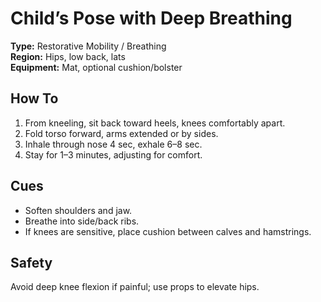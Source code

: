 # Child’s Pose with Deep Breathing

**Type:** Restorative Mobility / Breathing  
**Region:** Hips, low back, lats  
**Equipment:** Mat, optional cushion/bolster

## How To
1. From kneeling, sit back toward heels, knees comfortably apart.  
2. Fold torso forward, arms extended or by sides.  
3. Inhale through nose 4 sec, exhale 6–8 sec.  
4. Stay for 1–3 minutes, adjusting for comfort.

## Cues
- Soften shoulders and jaw.  
- Breathe into side/back ribs.  
- If knees are sensitive, place cushion between calves and hamstrings.

## Safety
Avoid deep knee flexion if painful; use props to elevate hips.
